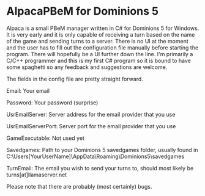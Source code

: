 # AlpacaPBeM for Dominions 5

Alpaca is a small PBeM manager written in C# for Dominions 5 for Windows. It is very early and it is only capable of receiving a turn based on the name of the game and sending turns to a server.
There is no UI at the moment and the user has to fill out the configuration file manually before starting the program. There will hopefully be a UI further down the line.
I'm primarily a C/C++ programmer and this is my first C# program so it is bound to have some spaghetti so any feedback and suggestions are welcome.


The fields in the config file are pretty straight forward.

Email: Your email

Password: Your password (surprise)

UsrEmailServer: Server address for the email provider that you use

UsrEmailServerPort: Server port for the email provider that you use

GameExecutable: Not used yet

Savedgames: Path to your Dominions 5 savedgames folder, usually found in C:\Users\[YourUserName]\AppData\Roaming\Dominions5\savedgames

TurnEmail: The email you wish to send your turns to, should most likely be turns[at]llamaserver.net


Please note that there are probably (most certainly) bugs.
